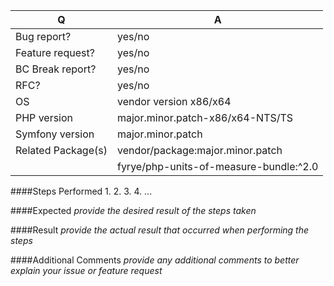 | Q                  | A
| ------------------ | -----
| Bug report?        | yes/no
| Feature request?   | yes/no
| BC Break report?   | yes/no
| RFC?               | yes/no
| OS                 | vendor version x86/x64
| PHP version        | major.minor.patch-x86/x64-NTS/TS
| Symfony version    | major.minor.patch
| Related Package(s) | vendor/package:major.minor.patch
|                    | fyrye/php-units-of-measure-bundle:^2.0

####Steps Performed
 1. 
 2.
 3.
 4.
 ...

####Expected
_provide the desired result of the steps taken_

####Result
_provide the actual result that occurred when performing the steps_

####Additional Comments
_provide any additional comments to better explain your issue or feature request_
